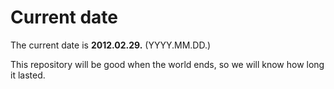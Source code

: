 # Current date

The current date is **2012.02.29.** (YYYY.MM.DD.)

This repository will be good when the world ends, so we will know how long it lasted.